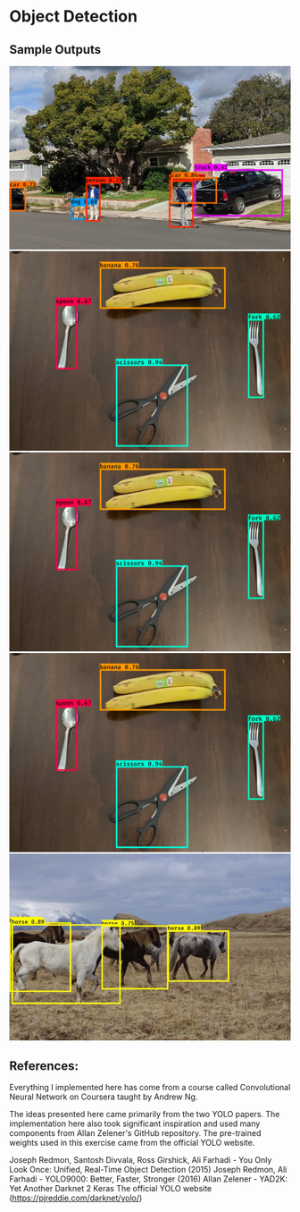 # Object Detection

## Sample Outputs
<img src="Output images/ms2.jpg">
<img src="Output images/ob1.jpg">
<img src="Output images/ob1.jpg">
<img src="Output images/ob1.jpg">
<img src="Output images/horses.jpg">




## References: 
Everything I implemented here has come from a course called Convolutional Neural Network on Coursera taught by Andrew Ng. 

The ideas presented here came primarily from the two YOLO papers. The implementation here also took significant inspiration and used many components from Allan Zelener's GitHub repository. The pre-trained weights used in this exercise came from the official YOLO website.

Joseph Redmon, Santosh Divvala, Ross Girshick, Ali Farhadi - You Only Look Once: Unified, Real-Time Object Detection (2015)
Joseph Redmon, Ali Farhadi - YOLO9000: Better, Faster, Stronger (2016)
Allan Zelener - YAD2K: Yet Another Darknet 2 Keras
The official YOLO website (https://pjreddie.com/darknet/yolo/)

